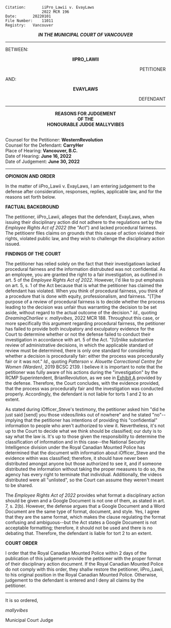 	Citation:       iiPro_Lawii v. EvayLaws
                	2022 MCR 196
	Date:		20220101
	File Number:	11011
	Registry:	Vancouver

<p align="center"><b><i>
				IN THE MUNICIPAL COURT OF VANCOUVER
</b></i>

---

BETWEEN:
<p align="center"><b>		IIPRO_LAWII			</b>
<p align="right">		PETITIONER
<p>				AND:
<p align="center"><b>		EVAYLAWS			</b>
<p align="right">		DEFENDANT

---
	
<p align="center"><b>		
				REASONS FOR JUDGEMENT
<br>				OF THE
<br>				HONOURABLE JUDGE MALLYVIBES

</b>

<br>				Counsel for the Petitioner: **WesternRevolution**
<br>				Counsel for the Defendant: **CarryHer**
<br>				Place of Hearing: **Vancouver, B.C.**
<br>				Date of Hearing: **June 16, 2022**
<br>				Date of Judgement: **June 30, 2022**

---

**OPIONION AND ORDER**

In the matter of iiPro_Lawii v. EvayLaws, I am entering judgement to the defense after consideration, responses, replies, applicable law, and for the reasons set forth below.

**FACTUAL BACKGROUND**
	
The petitioner, iiPro_Lawii, alleges that the defendant, EvayLaws, when issuing their disciplinary action did not adhere to the regulations set by the _Employee Rights Act of 2022_ (the "Act") and lacked procedural fairness. The petitioenr files claims on grounds that this cause of action violated their rights, violated public law, and they wish to challenge the disciplinary action issued. 
	
**FINDINGS OF THE COURT**
	
The petitioner has relied solely on the fact that their investigatiown lacked procedural fairness and the information distrubuted was not confidential. As an employee, you are granted the right to a fair investigation, as outlined in art. 5 of the _Employee Rights Act of 2022_. However, I'd like to put emphasis on art. 5, s. 1 of the Act because that is what the petitioner has claimed the defendant has violated. When you think of procedural fairness, you think of a procedure that is done with equity, professionalism, and fairness. "[T]he purpose of a review of procedural fairness is to decide whether the process leading to the decision was unfair thus warranting the decision to be set aside, without regard to the actual outcome of the decision." _Id_., quoting _DreaminqCharliee v. mallyvibes_, 2022 MCR 188. Throughout this case, or more specifically this argument regarding procedural fairness, the petitioner has failed to provide both inculpatory and exculpatory evidence for the Court to determine whether or not the defense failed to conduct their investigation in accordance with art. 5 of the Act. "[U]nlike substantive review of administrative decisions, in which the applicable standard of review must be determined, there is only one standard for considering whether a decision is procedurally fair: either the process was procedurally fair or it was not." _Id_., quoting _Patterson v. Alouette Correctional Centre for Women (Warden)_, 2019 BCSC 2139. I believe it is important to note that the petitioner was fully aware of his actions during the "investigation" by the RCMP Superintendent, BrianRevolution, as we see in [Exhibit A](https://cdn.discordapp.com/attachments/925167365459685406/989861532517167134/ii_1.png) provided by the defense. Therefore, the Court concludes, with the evidence provided, that the process was procedurally fair and the investigation was conducted properly. Accordingly, the defendant is not liable for torts 1 and 2 to an extent.

As stated during iOfficer_Steve's testimony, the petitioner asked him "did he just said [send] you those videos/links out of nowhere" and he stated "no"--implying that the petitioner has intentions of providing this "confidential" information to people who aren't authorized to view it. Nevertheless, it's not up to the Court to decide what we think should be classified; our duty is to say what the law is. It's up to those given the responsibility to determine the classification of information and in this case--the National Security Intelligence division under the Royal Canadian Mounted Police has determined that the document with information about iOfficer_Steve and the evidence within was classified; therefore, it should have never been distributed amongst anyone but those authorized to see it, and if someone distributed the information without taking the proper measures to do so, the agency has every right to terminate that individual. Additionally, the videos distributed were all "unlisted", so the Court can assume they weren't meant to be shared. 

The _Employee Rights Act of 2022_ provides what format a disciplinary action should be given and a Google Document is not one of them, as stated in art. 7, s. 2(b). However, the defense argues that a Google Document and a Word Document are the same type of format, document, and style. Yes, I agree that they are the same format, which makes the clause regulating the format confusing and ambiguous--but the Act states a Google Document is not acceptable formatting; therefore, it should not be used and there is no debating that. Therefore, the defendant is liable for tort 2 to an extent.
	
**COURT ORDER**
	
I order that the Royal Canadian Mounted Police within 2 days of the publication of this judgement provide the petitioner with the proper format of their disciplinary action document. If the Royal Canadian Mounted Police do not comply with this order, they shallw restore the petitioner, iiPro_Lawii, to his original position in the Royal Canadian Mounted Police. Otherwise, judgement to the defendant is entered and I deny all claims by the petitioner.
	
---

It is so ordered,
	
*mallyvibes*
	
Municipal Court Judge
